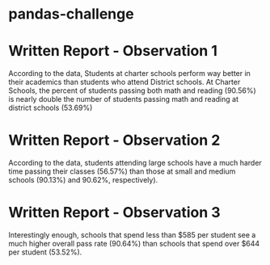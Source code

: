 # pandas-challenge

# Written Report - Observation 1

According to the data, Students at charter schools perform way better in their academics than students who attend District schools. At Charter Schools, the percent of students passing both math and reading (90.56%) is nearly double the number of students passing math and reading at district schools (53.69%)

# Written Report - Observation 2

According to the data, students attending large schools have a much harder time passing their classes (56.57%) than those at small and medium schools (90.13%) and 90.62%, respectively).

# Written Report - Observation 3

Interestingly enough, schools that spend less than $585 per student see a much higher overall pass rate (90.64%) than schools that spend over $644 per student (53.52%).
